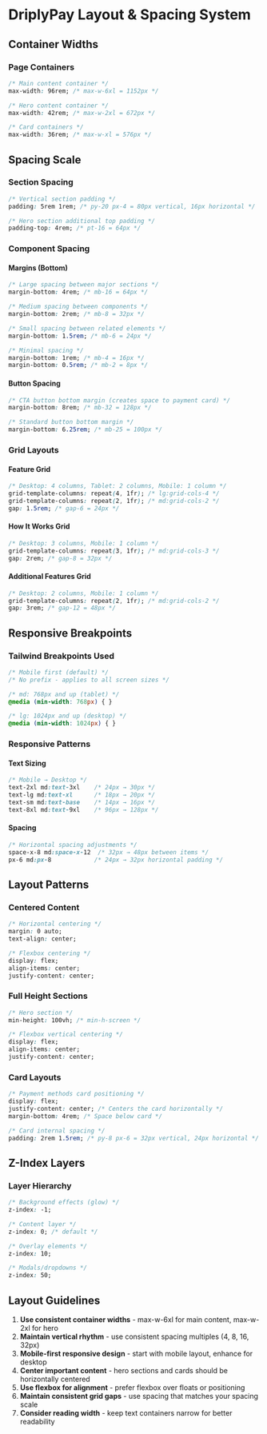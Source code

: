 # DriplyPay Layout & Spacing System

## Container Widths

### Page Containers
```css
/* Main content container */
max-width: 96rem; /* max-w-6xl = 1152px */

/* Hero content container */
max-width: 42rem; /* max-w-2xl = 672px */

/* Card containers */
max-width: 36rem; /* max-w-xl = 576px */
```

## Spacing Scale

### Section Spacing
```css
/* Vertical section padding */
padding: 5rem 1rem; /* py-20 px-4 = 80px vertical, 16px horizontal */

/* Hero section additional top padding */
padding-top: 4rem; /* pt-16 = 64px */
```

### Component Spacing

#### Margins (Bottom)
```css
/* Large spacing between major sections */
margin-bottom: 4rem; /* mb-16 = 64px */

/* Medium spacing between components */
margin-bottom: 2rem; /* mb-8 = 32px */

/* Small spacing between related elements */
margin-bottom: 1.5rem; /* mb-6 = 24px */

/* Minimal spacing */
margin-bottom: 1rem; /* mb-4 = 16px */
margin-bottom: 0.5rem; /* mb-2 = 8px */
```

#### Button Spacing
```css
/* CTA button bottom margin (creates space to payment card) */
margin-bottom: 8rem; /* mb-32 = 128px */

/* Standard button bottom margin */
margin-bottom: 6.25rem; /* mb-25 = 100px */
```

### Grid Layouts

#### Feature Grid
```css
/* Desktop: 4 columns, Tablet: 2 columns, Mobile: 1 column */
grid-template-columns: repeat(4, 1fr); /* lg:grid-cols-4 */
grid-template-columns: repeat(2, 1fr); /* md:grid-cols-2 */
gap: 1.5rem; /* gap-6 = 24px */
```

#### How It Works Grid
```css
/* Desktop: 3 columns, Mobile: 1 column */
grid-template-columns: repeat(3, 1fr); /* md:grid-cols-3 */
gap: 2rem; /* gap-8 = 32px */
```

#### Additional Features Grid
```css
/* Desktop: 2 columns, Mobile: 1 column */
grid-template-columns: repeat(2, 1fr); /* md:grid-cols-2 */
gap: 3rem; /* gap-12 = 48px */
```

## Responsive Breakpoints

### Tailwind Breakpoints Used
```css
/* Mobile first (default) */
/* No prefix - applies to all screen sizes */

/* md: 768px and up (tablet) */
@media (min-width: 768px) { }

/* lg: 1024px and up (desktop) */
@media (min-width: 1024px) { }
```

### Responsive Patterns

#### Text Sizing
```css
/* Mobile → Desktop */
text-2xl md:text-3xl    /* 24px → 30px */
text-lg md:text-xl      /* 18px → 20px */
text-sm md:text-base    /* 14px → 16px */
text-8xl md:text-9xl    /* 96px → 128px */
```

#### Spacing
```css
/* Horizontal spacing adjustments */
space-x-8 md:space-x-12  /* 32px → 48px between items */
px-6 md:px-8            /* 24px → 32px horizontal padding */
```

## Layout Patterns

### Centered Content
```css
/* Horizontal centering */
margin: 0 auto;
text-align: center;

/* Flexbox centering */
display: flex;
align-items: center;
justify-content: center;
```

### Full Height Sections
```css
/* Hero section */
min-height: 100vh; /* min-h-screen */

/* Flexbox vertical centering */
display: flex;
align-items: center;
justify-content: center;
```

### Card Layouts
```css
/* Payment methods card positioning */
display: flex;
justify-content: center; /* Centers the card horizontally */
margin-bottom: 4rem; /* Space below card */

/* Card internal spacing */
padding: 2rem 1.5rem; /* py-8 px-6 = 32px vertical, 24px horizontal */
```

## Z-Index Layers

### Layer Hierarchy
```css
/* Background effects (glow) */
z-index: -1;

/* Content layer */
z-index: 0; /* default */

/* Overlay elements */
z-index: 10;

/* Modals/dropdowns */
z-index: 50;
```

## Layout Guidelines

1. **Use consistent container widths** - max-w-6xl for main content, max-w-2xl for hero
2. **Maintain vertical rhythm** - use consistent spacing multiples (4, 8, 16, 32px)
3. **Mobile-first responsive design** - start with mobile layout, enhance for desktop
4. **Center important content** - hero sections and cards should be horizontally centered
5. **Use flexbox for alignment** - prefer flexbox over floats or positioning
6. **Maintain consistent grid gaps** - use spacing that matches your spacing scale
7. **Consider reading width** - keep text containers narrow for better readability
